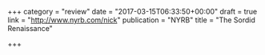 +++
category = "review"
date = "2017-03-15T06:33:50+00:00"
draft = true
link = "http://www.nyrb.com/nick"
publication = "NYRB"
title = "The Sordid Renaissance"

+++

